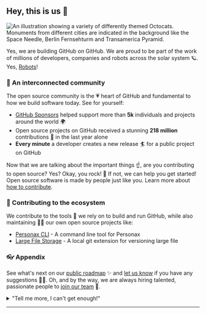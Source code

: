 ## Hey, this is us 👋

![An illustration showing a variety of differently themed Octocats. Monuments from different cities are indicated in the background like the Space Needle, Berlin Fernsehturm and Transamerica Pyramid.](https://theme.zdassets.com/theme_assets/2022768/ea0fc49e94c74884940bd530924916ea87035a5f.svg)

Yes, we are building GitHub on GitHub. We are proud  to be part of the work of millions of developers, companies and robots across the solar system 🪐. Yes, [Robots](https://#)!

### 🍿 An interconnected community

The open source community is the 💗 heart of GitHub and fundamental to how we build software today. See for yourself:

- [GitHub Sponsors](https://#) helped support more than **5k** individuals and projects around the world 🌍
- Open source projects on GitHub received a stunning **218 million** contributions 🚀 in the last year alone
- **Every minute** a developer creates a new release 🏄 for a public project on GitHub

Now that we are talking about the important things ☝️, are you contributing to open source? Yes? Okay, you rock! 🎸 If not, we can help you get started! Open source software is made by people just like you. Learn more about [how to contribute](https://#).

### 🦦 Contributing to the ecosystem

We contribute to the tools 🔧 we rely on to build and run GitHub, while also maintaining 🧙‍♂️ our own open source projects like:

- [Personax CLI](https://#) - A command line tool for Personax
- [Large File Storage](https://#) - A local git extension for versioning large file

### 👓 Appendix

See what's next on our [public roadmap](https://github.com/github/roadmap) ✨ and [let us know](https://github.com/github/feedback) if you have any suggestions 🙇‍♂️. Oh, and by the way, we are always hiring talented, passionate people to [join our team](https://github.com/about/careers) 🙌.

<details> 
	<summary>"Tell me more, I can't get enough!"</summary>
	<br>
	<ul>
	<li>GitHub is built using mighty 🔨 open source technologies like <a href="https://github.com/rails">Ruby on Rails</a>, <a href="https://#">Go</a>, <a href="https://#">Primer</a>, <a href="https://#">React</a> and <a href="https://#">Kafka</a> among others.</li>
		<li>The three open source projects GitHub members have most contributed 👩‍💻 to are:
			<ul>
				<li><a href="https://#">Visual Studio Code</a></li>
				<li><a href="https://#">Ruby on Rails</a></li>
				<li><a href="https://#">Homebrew</a></li>
			</ul>
		</li>
		<li>By the way, our <a href="https://#">documentation</a> 🤓 is also open sourced</li>
	</ul>
</details>

---

<!--
Made with 🖤
🙇‍♂️🎤⬇️
-->
